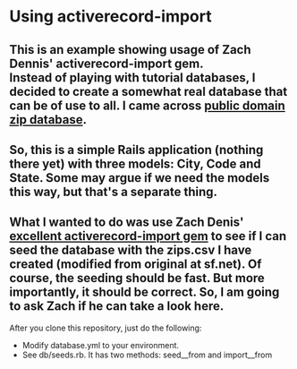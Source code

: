 # Using activerecord-import

This is an example showing usage of Zach Dennis' activerecord-import gem.  
Instead of playing with tutorial databases, I decided to create a somewhat real database that can be of use to all. I came across [public domain zip database](http://sourceforge.net/projects/zips/files/#files).  
---
So, this is a simple Rails application (nothing there yet) with three models: City, Code and State. Some may argue if we need the models this way, but that's a separate thing.
---
What I wanted to do was use Zach Denis' [excellent activerecord-import gem](https://github.com/zdennis/activerecord-import/wiki/) to see if I can seed the database with the zips.csv I have created
(modified from original at sf.net). Of course, the seeding should be fast. But more importantly, it should be correct. So, I am going to ask Zach if he can take a look here.
---
After you clone this repository, just do the following:
* Modify database.yml to your environment.
* See db/seeds.rb. It has two methods: seed__from and import__from
